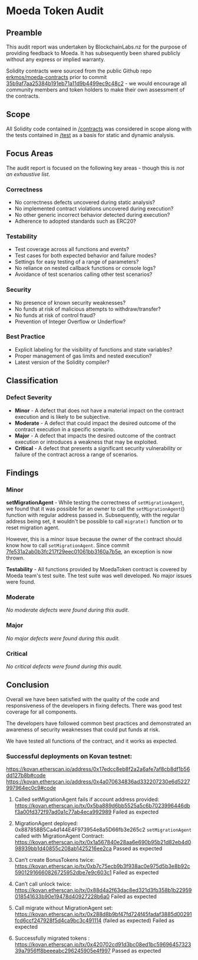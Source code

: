 # Moeda Token Audit

## Preamble
This audit report was undertaken by BlockchainLabs.nz for the purpose of providing feedback to Moeda. It has subsequently been shared publicly without any express or implied warranty.

Solidity contracts were sourced from the public Github repo [erkmos/moeda-contracts](https://github.com/erkmos/moeda-contracts/) prior to commit [35b9af7aa25384b191eb71a11d9b4499ec9c48c2](https://github.com/erkmos/moeda-contracts/commit/35b9af7aa25384b191eb71a11d9b4499ec9c48c2) - we would encourage all community members and token holders to make their own assessment of the contracts.

## Scope
All Solidity code contained in [/contracts](https://github.com/erkmos/moeda-contracts/tree/master/contracts) was considered in scope along with the tests contained in [/test](https://github.com/erkmos/moeda-contracts/tree/master/test) as a basis for static and dynamic analysis.

## Focus Areas
The audit report is focused on the following key areas - though this is *not an exhaustive list*.

### Correctness
* No correctness defects uncovered during static analysis?
* No implemented contract violations uncovered during execution?
* No other generic incorrect behavior detected during execution?
* Adherence to adopted standards such as ERC20?

### Testability
* Test coverage across all functions and events?
* Test cases for both expected behavior and failure modes?
* Settings for easy testing of a range of parameters?
* No reliance on nested callback functions or console logs?
* Avoidance of test scenarios calling other test scenarios?

### Security
* No presence of known security weaknesses?
* No funds at risk of malicious attempts to withdraw/transfer?
* No funds at risk of control fraud?
* Prevention of Integer Overflow or Underflow?

### Best Practice
* Explicit labeling for the visibility of functions and state variables?
* Proper management of gas limits and nested execution?
* Latest version of the Solidity compiler?

## Classification

### Defect Severity
* **Minor** - A defect that does not have a material impact on the contract execution and is likely to be subjective.
* **Moderate** - A defect that could impact the desired outcome of the contract execution in a specific scenario.
* **Major** - A defect that impacts the desired outcome of the contract execution or introduces a weakness that may be exploited.
* **Critical** - A defect that presents a significant security vulnerability or failure of the contract across a range of scenarios.

## Findings
### Minor

**setMigrationAgent** - While testing the correctness of `setMigrationAgent`, we found that it was possible for an owner to call the `setMigrationAgent`() function with regular address passed in. Subsequently, with the regular address being set, it wouldn't be possible to call `migrate()` function or to reset migration agent.

However, this is a minor issue because the owner of the contract should know how to call `setMigrationAgent`. Since commit [7fe531a2ab0b3fc217f29eec01061bb3160a7b5e](https://github.com/erkmos/moeda-contracts/commit/7fe531a2ab0b3fc217f29eec01061bb3160a7b5e), an exception is now thrown.


**Testability** - 
All functions provided by MoedaToken contract is covered by Moeda team's test suite. The test suite was well developed. No major issues were found.

### Moderate
_No moderate defects were found during this audit._

### Major
_No major defects were found during this audit._

### Critical
_No critical defects were found during this audit._

## Conclusion
Overall we have been satisfied with the quality of the code and responsiveness of the developers in fixing defects. There was good test coverage for all components.

The developers have followed common best practices and demonstrated an awareness of security weaknesses that could put funds at risk.

We have tested all functions of the contract, and it works as expected.

### Successful deployments on Kovan testnet:
https://kovan.etherscan.io/address/0x17edcc8eb8f2a2a6afe7af8cb8df1b56dd127b8b#code
https://kovan.etherscan.io/address/0x4a070634836ad332207230e6d5227997964ec0c9#code

1. Called setMigrationAgent fails if account address provided:  https://kovan.etherscan.io/tx/0x5ba889d6bb5525a5c6b7023996446dbf3a00fd372f97ad0a1c77ab4eca992989 
 Failed as expected

2. MigrationAgent deployed:
 0x887858B5Ca4d144E4F973954e8a5D66fb3e265c2
 `setMigrationAgent` called with MigrationAgent Contract:
 https://kovan.etherscan.io/tx/0x1a567840e28aa6e690b95b21d82eb4d098939bb1d40855c208ab1425216ee2ca
 Passed as expected

3. Can’t create BonusTokens twice:
 https://kovan.etherscan.io/tx/0xb7c75ecb9b3f938ac0e975d5b3e8b92c59012916660826725952dbe7e9c603c1
 Failed as expected

4. Can’t call unlock twice:
 https://kovan.etherscan.io/tx/0x88d4a2f63dac8ed321d3fb358b1b22959018541633b90e19478d40927228b6a0
 Failed as expected

5. Call migrate without MigrationAgent set:
 https://kovan.etherscan.io/tx/0x288d8b9bf47fd724f45fadaf3885d00291fcd6ccf247928f5d4ca9bc3c491114 (failed as expected)
 Failed as expected

6. Successfully migrated tokens :
 https://kovan.etherscan.io/tx/0x420702cd91d3bc08ed1bc5969645732339a7956ff8beeeabc296245905e4f997
 Passed as expected
